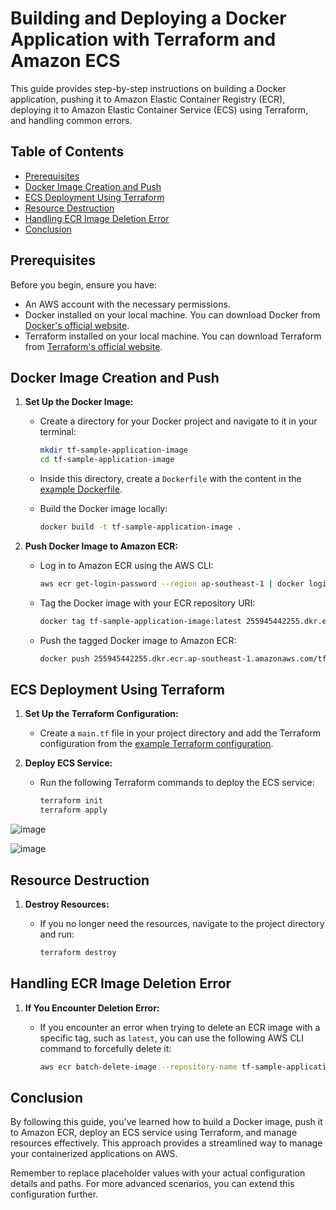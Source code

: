 # Building and Deploying a Docker Application with Terraform and Amazon ECS

This guide provides step-by-step instructions on building a Docker application, pushing it to Amazon Elastic Container Registry (ECR), deploying it to Amazon Elastic Container Service (ECS) using Terraform, and handling common errors.

## Table of Contents

- [Prerequisites](#prerequisites)
- [Docker Image Creation and Push](#docker-image-creation-and-push)
- [ECS Deployment Using Terraform](#ecs-deployment-using-terraform)
- [Resource Destruction](#resource-destruction)
- [Handling ECR Image Deletion Error](#handling-ecr-image-deletion-error)
- [Conclusion](#conclusion)

## Prerequisites

Before you begin, ensure you have:

- An AWS account with the necessary permissions.
- Docker installed on your local machine. You can download Docker from [Docker's official website](https://www.docker.com/get-started).
- Terraform installed on your local machine. You can download Terraform from [Terraform's official website](https://www.terraform.io/downloads.html).

## Docker Image Creation and Push

1. **Set Up the Docker Image:**

   - Create a directory for your Docker project and navigate to it in your terminal:

     ```sh
     mkdir tf-sample-application-image
     cd tf-sample-application-image
     ```

   - Inside this directory, create a `Dockerfile` with the content in the [example Dockerfile](./Dockerfile).

   - Build the Docker image locally:

     ```sh
     docker build -t tf-sample-application-image .
     ```

2. **Push Docker Image to Amazon ECR:**

   - Log in to Amazon ECR using the AWS CLI:

     ```sh
     aws ecr get-login-password --region ap-southeast-1 | docker login --username AWS --password-stdin 255945442255.dkr.ecr.ap-southeast-1.amazonaws.com
     ```

   - Tag the Docker image with your ECR repository URI:

     ```sh
     docker tag tf-sample-application-image:latest 255945442255.dkr.ecr.ap-southeast-1.amazonaws.com/tf-sample-application:latest
     ```

   - Push the tagged Docker image to Amazon ECR:

     ```sh
     docker push 255945442255.dkr.ecr.ap-southeast-1.amazonaws.com/tf-sample-application:latest
     ```

## ECS Deployment Using Terraform

1. **Set Up the Terraform Configuration:**

   - Create a `main.tf` file in your project directory and add the Terraform configuration from the [example Terraform configuration](./main.tf).

2. **Deploy ECS Service:**

   - Run the following Terraform commands to deploy the ECS service:

     ```sh
     terraform init
     terraform apply
     ```

![image](https://github.com/del-skillsunion/terraform-ecr-ecs-fargate/assets/106639884/e67db44e-56b5-4643-9ab3-e6a17a0dee6f)

![image](https://github.com/del-skillsunion/terraform-ecr-ecs-fargate/assets/106639884/0ebf2344-d98c-4e24-aa8d-26d818afb069)

## Resource Destruction

1. **Destroy Resources:**

   - If you no longer need the resources, navigate to the project directory and run:

     ```sh
     terraform destroy
     ```

## Handling ECR Image Deletion Error

1. **If You Encounter Deletion Error:**

   - If you encounter an error when trying to delete an ECR image with a specific tag, such as `latest`, you can use the following AWS CLI command to forcefully delete it:

     ```sh
     aws ecr batch-delete-image --repository-name tf-sample-application --image-ids imageTag=latest
     ```

## Conclusion

By following this guide, you've learned how to build a Docker image, push it to Amazon ECR, deploy an ECS service using Terraform, and manage resources effectively. This approach provides a streamlined way to manage your containerized applications on AWS.

Remember to replace placeholder values with your actual configuration details and paths. For more advanced scenarios, you can extend this configuration further.
